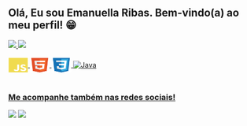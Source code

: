 ## Olá, Eu sou Emanuella Ribas. Bem-vindo(a) ao meu perfil! 😁

 <div>
   <a href="https://github.com/manuribas">
   <img height="180em" src="https://github-readme-stats.vercel.app/api?username=manuribas&show_icons=true&theme=radical&include_all_commits=true&count_private=true"/>
   <img height="180em" src="https://github-readme-stats.vercel.app/api/top-langs/?username=manuribas&layout=compact&langs_count=6&theme=radical"/>

</div>
<div style="display: inline_block"><br>
  <img align="center" alt="Js" height="30" width="40" src="https://raw.githubusercontent.com/devicons/devicon/master/icons/javascript/javascript-plain.svg">
  <img align="center" alt="HTML" height="30" width="40" src="https://raw.githubusercontent.com/devicons/devicon/master/icons/html5/html5-original.svg">
  <img align="center" alt="CSS" height="30" width="40" src="https://raw.githubusercontent.com/devicons/devicon/master/icons/css3/css3-original.svg">
   <img align="center" alt="Java" height="30" width="40" src= "https://cdn.jsdelivr.net/gh/devicons/devicon/icons/java/java-original-wordmark.svg" />
</div>
 
 <br>
 
  ### Me acompanhe também nas redes sociais!
 
<div> 
   <a href = "mailto:emanuella.amorimm@gmail.com"><img src="https://img.shields.io/badge/-Gmail-%23333?style=for-the-badge&logo=gmail&logoColor=white" target="_red"></a>
  <a href="https://www.linkedin.com/in/emanuella-ribas-a36997254/" target="_blank"><img src="https://img.shields.io/badge/-LinkedIn-%230077B5?style=for-the-badge&logo=linkedin&logoColor=white" target="_blank"></a> 
 

</div>
